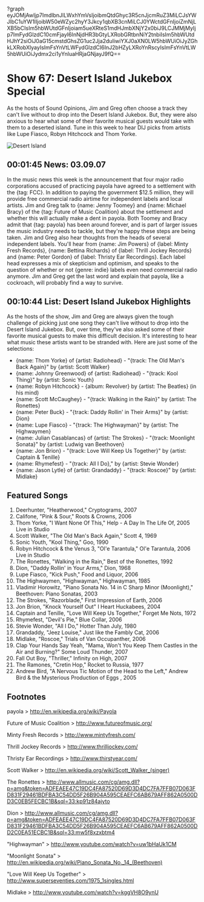 ?graph eyJOMjAwIjp7ImdlbnJlLWxhYmVsIjoibmQtdGhyc3R5cnJjcmRuZ3MiLCJsYWJlbC1uYW1lIjoibW50eWZyc2hyY3Jkcy1qbXB3cnMiLCJ0YWctdGFnIjoiZmNjLXB5bCIsIm5hbWUtdGFnIjoiam5ueXRteS1mdHJmbXNjY2x0biJ9LCJMMjMyIjp7ImFydGlzdC10cmFjayI6InNjdHR3bGtyLXRobGRtbnNiY2tnbiIsIm5hbWUtdHJhY2siOiJ0aG15cmstdGhsZG1uc2Jja2duIiwiYXJ0aXN0LW5hbWUiOiJyZGhkLXRobXlyayIsImFsYnVtLWFydGlzdCI6InJ2bHZyLXRoYnRscyIsImFsYnVtLW5hbWUiOiJydmx2ci1yYnluaHRjaGNjayJ9fQ==

# Show 67: Desert Island Jukebox Special
As the hosts of Sound Opinions, Jim and Greg often choose a track they can't live without to drop into the Desert Island Jukebox. But, they were also anxious to hear what some of their favorite musical guests would take with them to a deserted island. Tune in this week to hear DIJ picks from artists like Lupe Fiasco, Robyn Hitchcock and Thom Yorke.

![Desert Island](http://static.soundopinions.org/images/2011/dijspecial.jpg)

## 00:01:45 News: 03.09.07
In the music news this week is the announcement that four major radio corporations accused of practicing payola have agreed to a settlement with the {tag: FCC}. In addition to paying the government $12.5 million, they will provide free commercial radio airtime for independent labels and local artists. Jim and Greg talk to {name: Jenny Toomey} and {name: Michael Bracy} of the {tag: Future of Music Coalition} about the settlement and whether this will actually make a dent in payola. Both Toomey and Bracy admit that {tag: payola} has been around forever, and is part of larger issues the music industry needs to tackle, but they're happy these steps are being taken. Jim and Greg also hear thoughts from the heads of several independent labels. You'll hear from {name: Jim Powers} of {label: Minty Fresh Records}, {name: Bettina Richards} of {label: Thrill Jockey Records} and {name: Peter Gordon} of {label: Thristy Ear Recordings}. Each label head expresses a mix of skepticism and optimism, and speaks to the question of whether or not {genre: indie} labels even need commercial radio anymore. Jim and Greg get the last word and explain that payola, like a cockroach, will probably find a way to survive.

## 00:10:44 List: Desert Island Jukebox Highlights
As the hosts of the show, Jim and Greg are always given the tough challenge of picking just one song they can't live without to drop into the Desert Island Jukebox. But, over time, they've also asked some of their favorite musical guests to make this difficult decision. It's interesting to hear what music these artists want to be stranded with. Here are just some of the selections:

- {name: Thom Yorke} of {artist: Radiohead} - "{track: The Old Man's Back Again}" by {artist: Scott Walker}
- {name: Johnny Greenwood} of {artist: Radiohead} - "{track: Kool Thing}" by {artist: Sonic Youth}
- {name: Robyn Hitchcock} - {album: Revolver} by {artist: The Beatles} (in his mind)
- {name: Scott McCaughey} - "{track: Walking in the Rain}" by {artist: The Ronettes}
- {name: Peter Buck} - "{track: Daddy Rollin' in Their Arms}" by {artist: Dion}
- {name: Lupe Fiasco} - "{track: The Highwayman}" by {artist: The Highwaymen}
- {name: Julian Casablancas} of {artist: The Strokes} - "{track: Moonlight Sonata}" by {artist: Ludwig van Beethoven}
- {name: Jon Brion} - "{track: Love Will Keep Us Together}" by {artist: Captain & Tenille}
- {name: Rhymefest} - "{track: All I Do}," by {artist: Stevie Wonder}
- {name: Jason Lytle} of {artist: Grandaddy} - "{track: Roscoe}" by {artist: Midlake}

## Featured Songs
1. Deerhunter, "Heatherwood," Cryptograms, 2007 
2. Califone, "Pink & Sour," Roots & Crowns, 2006
3. Thom Yorke, "I Want None Of This," Help - A Day In The Life Of, 2005 Live in Studio
4. Scott Walker, "The Old Man's Back Again," Scott 4, 1969
5. Sonic Youth, "Kool Thing," Goo, 1990
6. Robyn Hitchcock & the Venus 3, "Ol'e Tarantula," Ol'e Tarantula, 2006 Live in Studio
7. The Ronettes, "Walking in the Rain," Best of the Ronettes, 1992
8. Dion, "Daddy Rollin' in Your Arms," Dion, 1968
9. Lupe Fiasco, "Kick Push," Food and Liquor, 2006
10. The Highwaymen, "Highwayman," Highwayman, 1985
11. Vladimir Horowitz, "Piano Sonata No. 14 in C Sharp Minor (Moonlight)," Beethoven: Piano Sonatas, 2003
12. The Strokes, "Razorblade," First Impression of Earth, 2006
13. Jon Brion, "Knock Yourself Out" I Heart Huckabees, 2004
14. Captain and Tenille, "Love Will Keep Us Together," Forget Me Nots, 1972
15. Rhymefest, "Devil's Pie," Blue Collar, 2006
16. Stevie Wonder, "All I Do," Hotter Than July, 1980
17. Grandaddy, "Jeez Louise," Just like the Fambly Cat, 2006
18. Midlake, "Roscoe," Trials of Van Occupanther, 2006
19. Clap Your Hands Say Yeah, "Mama, Won't You Keep Them Castles in the Air and Burning?" Some Loud Thunder, 2007
20. Fall Out Boy, "Thriller," Infinity on High, 2007
21. The Ramones, "Cretin Hop," Rocket to Russia, 1977
22. Andrew Bird, "A Nervous Tic Motion of the Head to the Left," Andrew Bird & the Mysterious Production of Eggs , 2005

## Footnotes
payola > http://en.wikipedia.org/wiki/Payola

Future of Music Coalition > http://www.futureofmusic.org/

Minty Fresh Records > http://www.mintyfresh.com/

Thrill Jockey Records > http://www.thrilljockey.com/

Thristy Ear Recordings > http://www.thirstyear.com/

Scott Walker > http://en.wikipedia.org/wiki/Scott_Walker_(singer)

The Ronettes > http://www.allmusic.com/cg/amg.dll?p=amg&token=ADFEAEE47C19DC4FA87520D69D3D4DC7FA7FFB07D063FD831F29461BDFBA3C54DD5F26B904A595CEAEFC6AB679AFF862A0500DD3C0EB5FECBC1B&sql=33:kp91z84ajyto

Dion > http://www.allmusic.com/cg/amg.dll?p=amg&token=ADFEAEE47C19DC4FA87520D69D3D4DC7FA7FFB07D063FD831F29461BDFBA3C54DD5F26B904A595CEAEFC6AB679AFF862A0500DD2C0EA51ECBC1B&sql=33:mw5f8xzxbtm4

"Highwayman" > http://www.youtube.com/watch?v=uw1bHaUk1CM

"Moonlight Sonata" > http://en.wikipedia.org/wiki/Piano_Sonata_No._14_(Beethoven)

"Love Will Keep Us Together" > http://www.superseventies.com/1975_1singles.html

Midlake > http://www.youtube.com/watch?v=kggVH8O9ynU